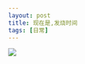 ```yaml
---
layout: post
title: 现在是,发烧时间
tags: [日常]
---
```


![](https://s1.ax1x.com/2023/04/20/p9AUGGR.jpg)
